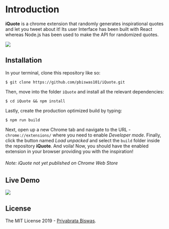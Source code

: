 # Introduction

**iQuote** is a chrome extension that randomly generates inspirational quotes and let you tweet about it! Its user Interface has been built with React whereas Node.js has been used to make the API for randomized quotes.

![](https://github.com/pbiswas101/iQuote/blob/master/public/icon.png)

## Installation

In your terminal, clone this repository like so:
```
$ git clone https://github.com/pbiswas101/iQuote.git
```

Then, move into the folder `iQuote` and install all the relevant dependencies:
```
$ cd iQuote && npm install
```

Lastly, create the production optimized build by typing:
```
$ npm run build
```

Next, open up a new Chrome tab and navigate to the URL - `chrome://extensions/` where you need to enable *Developer mode*. Finally, click the button named *Load unpacked* and select the `build` folder inside the repository **iQuote**. And voila! Now, you should have the enabled extension in your browser providing you with the inspiration!

###### Note: iQuote not yet published on Chrome Web Store

## Live Demo

![](https://github.com/pbiswas101/iQuote/blob/master/iquote_demo.gif)

## License

The MIT License 2019 - [Priyabrata Biswas](https://github.com/pbiswas101).
